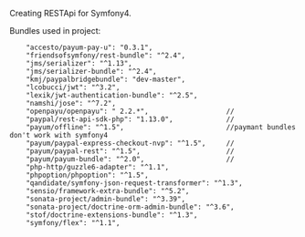 Creating RESTApi for Symfony4.


Bundles used in project:


        "accesto/payum-pay-u": "0.3.1",
        "friendsofsymfony/rest-bundle": "^2.4",
        "jms/serializer": "^1.13",
        "jms/serializer-bundle": "^2.4",
        "kmj/paypalbridgebundle": "dev-master",
        "lcobucci/jwt": "^3.2",
        "lexik/jwt-authentication-bundle": "^2.5",
        "namshi/jose": "^7.2",
        "openpayu/openpayu": " 2.2.*",                   //  
        "paypal/rest-api-sdk-php": "1.13.0",             //
        "payum/offline": "^1.5",                         //paymant bundles don't work with symfony4
        "payum/paypal-express-checkout-nvp": "^1.5",     //
        "payum/paypal-rest": "^1.5",                     //   
        "payum/payum-bundle": "^2.0",                    //
        "php-http/guzzle6-adapter": "^1.1",
        "phpoption/phpoption": "^1.5",
        "qandidate/symfony-json-request-transformer": "^1.3",
        "sensio/framework-extra-bundle": "^5.2",
        "sonata-project/admin-bundle": "^3.39",
        "sonata-project/doctrine-orm-admin-bundle": "^3.6",
        "stof/doctrine-extensions-bundle": "^1.3",
        "symfony/flex": "^1.1",
